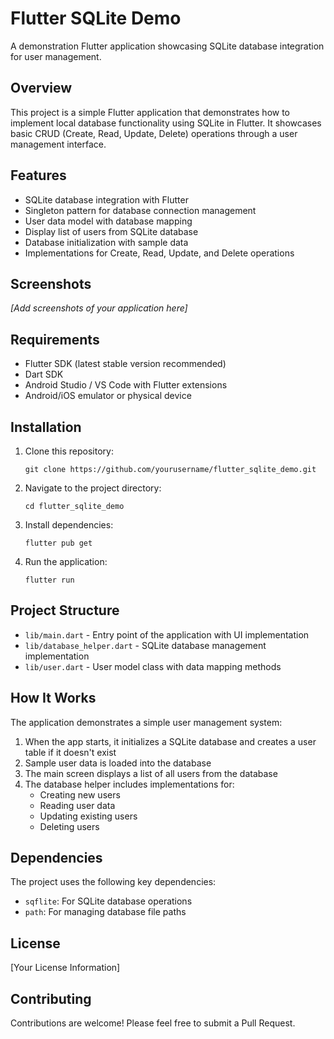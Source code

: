 # Flutter SQLite Demo

A demonstration Flutter application showcasing SQLite database integration for user management.

## Overview

This project is a simple Flutter application that demonstrates how to implement local database functionality using SQLite in Flutter. It showcases basic CRUD (Create, Read, Update, Delete) operations through a user management interface.

## Features

- SQLite database integration with Flutter
- Singleton pattern for database connection management
- User data model with database mapping
- Display list of users from SQLite database
- Database initialization with sample data
- Implementations for Create, Read, Update, and Delete operations

## Screenshots

*[Add screenshots of your application here]*

## Requirements

- Flutter SDK (latest stable version recommended)
- Dart SDK
- Android Studio / VS Code with Flutter extensions
- Android/iOS emulator or physical device

## Installation

1. Clone this repository:
   ```
   git clone https://github.com/yourusername/flutter_sqlite_demo.git
   ```

2. Navigate to the project directory:
   ```
   cd flutter_sqlite_demo
   ```

3. Install dependencies:
   ```
   flutter pub get
   ```

4. Run the application:
   ```
   flutter run
   ```

## Project Structure

- `lib/main.dart` - Entry point of the application with UI implementation
- `lib/database_helper.dart` - SQLite database management implementation
- `lib/user.dart` - User model class with data mapping methods

## How It Works

The application demonstrates a simple user management system:

1. When the app starts, it initializes a SQLite database and creates a user table if it doesn't exist
2. Sample user data is loaded into the database
3. The main screen displays a list of all users from the database
4. The database helper includes implementations for:
   - Creating new users
   - Reading user data
   - Updating existing users
   - Deleting users

## Dependencies

The project uses the following key dependencies:

- `sqflite`: For SQLite database operations
- `path`: For managing database file paths

## License

[Your License Information]

## Contributing

Contributions are welcome! Please feel free to submit a Pull Request.
